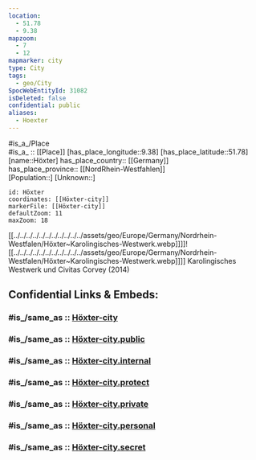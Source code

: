 ```yaml
---
location:
  - 51.78
  - 9.38
mapzoom:
  - 7
  - 12
mapmarker: city
type: City
tags:
  - geo/City
SpocWebEntityId: 31082
isDeleted: false
confidential: public
aliases:
  - Hoexter
---
```



#is_a_/Place  
#is_a_ :: [[Place]] 
[has_place_longitude::9.38] 
[has_place_latitude::51.78] 
[name::Höxter] 
has_place_country:: [[Germany]]  
has_place_province:: [[NordRhein-Westfahlen]]  
[Population::] 
[Unknown::] 


```leaflet
id: Höxter
coordinates: [[Höxter-city]] 
markerFile: [[Höxter-city]] 
defaultZoom: 11 
maxZoom: 18
```
[[../../../../../../../../../../../assets/geo/Europe/Germany/Nordrhein-Westfalen/Höxter~Karolingisches-Westwerk.webp]]]]![[../../../../../../../../../../../assets/geo/Europe/Germany/Nordrhein-Westfalen/Höxter~Karolingisches-Westwerk.webp]]]] 
Karolingisches Westwerk und Civitas Corvey (2014) 


## Confidential Links & Embeds: 

### #is_/same_as :: [Höxter-city](/_Standards/Earth/Continent/Europe/Europe~Central/Germany/Germany~West/Nordrhein-Westfalen/counties~NW/Höxter/cities~Höxter/Höxter-city.md) 

### #is_/same_as :: [Höxter-city.public](/_public/Earth/Continent/Europe/Europe~Central/Germany/Germany~West/Nordrhein-Westfalen/counties~NW/Höxter/cities~Höxter/Höxter-city.public.md) 

### #is_/same_as :: [Höxter-city.internal](/_internal/Earth/Continent/Europe/Europe~Central/Germany/Germany~West/Nordrhein-Westfalen/counties~NW/Höxter/cities~Höxter/Höxter-city.internal.md) 

### #is_/same_as :: [Höxter-city.protect](/_protect/Earth/Continent/Europe/Europe~Central/Germany/Germany~West/Nordrhein-Westfalen/counties~NW/Höxter/cities~Höxter/Höxter-city.protect.md) 

### #is_/same_as :: [Höxter-city.private](/_private/Earth/Continent/Europe/Europe~Central/Germany/Germany~West/Nordrhein-Westfalen/counties~NW/Höxter/cities~Höxter/Höxter-city.private.md) 

### #is_/same_as :: [Höxter-city.personal](/_personal/Earth/Continent/Europe/Europe~Central/Germany/Germany~West/Nordrhein-Westfalen/counties~NW/Höxter/cities~Höxter/Höxter-city.personal.md) 

### #is_/same_as :: [Höxter-city.secret](/_secret/Earth/Continent/Europe/Europe~Central/Germany/Germany~West/Nordrhein-Westfalen/counties~NW/Höxter/cities~Höxter/Höxter-city.secret.md)

